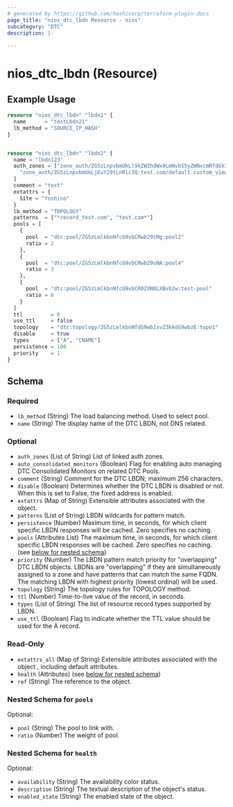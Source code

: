 ```yaml
---
# generated by https://github.com/hashicorp/terraform-plugin-docs
page_title: "nios_dtc_lbdn Resource - nios"
subcategory: "DTC"
description: |-
  
---
```


# nios_dtc_lbdn (Resource)



## Example Usage

```terraform
resource "nios_dtc_lbdn" "lbdn1" {
  name      = "testLbdn21"
  lb_method = "SOURCE_IP_HASH"
}


resource "nios_dtc_lbdn" "lbdn2" {
  name = "lbdn123"
  auth_zones = ["zone_auth/ZG5zLnpvbmUkLl9kZWZhdWx0LmNvbS5yZWNvcmRfdGVzdA:record_test.com/default",
    "zone_auth/ZG5zLnpvbmUkLjEuY29tLnRlc3Q:test.com/default.custom_view"
  ]
  comment = "test"
  extattrs = {
    Site = "Yoshino"
  }
  lb_method = "TOPOLOGY"
  patterns  = ["*record_test.com", "test.com*"]
  pools = [
    {
      pool  = "dtc:pool/ZG5zLmlkbnNfcG9vbCRwb29sMg:pool2"
      ratio = 2
    },
    {
      pool  = "dtc:pool/ZG5zLmlkbnNfcG9vbCRwb29sNA:pool4"
      ratio = 3
    },
    {
      pool  = "dtc:pool/ZG5zLmlkbnNfcG9vbCR0ZXN0LXBvb2w:test-pool"
      ratio = 6
    }
  ]
  ttl         = 0
  use_ttl     = false
  topology    = "dtc:topology/ZG5zLmlkbnNfdG9wb2xvZ3kkdG9wbzE:topo1"
  disable     = true
  types       = ["A", "CNAME"]
  persistence = 100
  priority    = 1
}
```

<!-- schema generated by tfplugindocs -->
## Schema

### Required

- `lb_method` (String) The load balancing method. Used to select pool.
- `name` (String) The display name of the DTC LBDN, not DNS related.

### Optional

- `auth_zones` (List of String) List of linked auth zones.
- `auto_consolidated_monitors` (Boolean) Flag for enabling auto managing DTC Consolidated Monitors on related DTC Pools.
- `comment` (String) Comment for the DTC LBDN; maximum 256 characters.
- `disable` (Boolean) Determines whether the DTC LBDN is disabled or not. When this is set to False, the fixed address is enabled.
- `extattrs` (Map of String) Extensible attributes associated with the object.
- `patterns` (List of String) LBDN wildcards for pattern match.
- `persistence` (Number) Maximum time, in seconds, for which client specific LBDN responses will be cached. Zero specifies no caching.
- `pools` (Attributes List) The maximum time, in seconds, for which client specific LBDN responses will be cached. Zero specifies no caching. (see [below for nested schema](#nestedatt--pools))
- `priority` (Number) The LBDN pattern match priority for "overlapping" DTC LBDN objects. LBDNs are "overlapping" if they are simultaneously assigned to a zone and have patterns that can match the same FQDN. The matching LBDN with highest priority (lowest ordinal) will be used.
- `topology` (String) The topology rules for TOPOLOGY method.
- `ttl` (Number) Time-to-live value of the record, in seconds.
- `types` (List of String) The list of resource record types supported by LBDN.
- `use_ttl` (Boolean) Flag to indicate whether the TTL value should be used for the A record.

### Read-Only

- `extattrs_all` (Map of String) Extensible attributes associated with the object , including default attributes.
- `health` (Attributes) (see [below for nested schema](#nestedatt--health))
- `ref` (String) The reference to the object.

<a id="nestedatt--pools"></a>
### Nested Schema for `pools`

Optional:

- `pool` (String) The pool to link with.
- `ratio` (Number) The weight of pool.


<a id="nestedatt--health"></a>
### Nested Schema for `health`

Optional:

- `availability` (String) The availability color status.
- `description` (String) The textual description of the object's status.
- `enabled_state` (String) The enabled state of the object.
